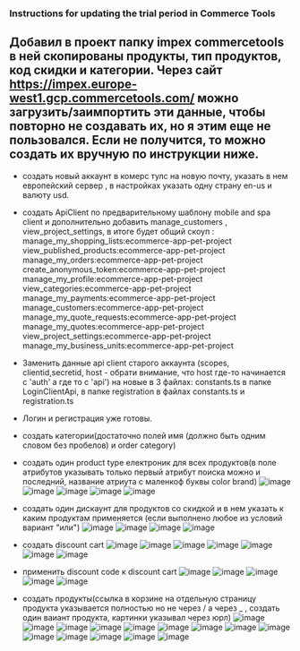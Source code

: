 ### Instructions for updating the trial period in Commerce Tools

## Добавил в проект папку impex commercetools  в ней скопированы продукты, тип продуктов, код скидки и категории. Через сайт https://impex.europe-west1.gcp.commercetools.com/ можно загрузить/заимпортить эти данные, чтобы повторно не создавать их, но я этим еще не пользовался. Если не получится, то можно создать их вручную по инструкции ниже.

- создать новый аккаунт в комерс тулс на новую почту, указать в нем европейский сервер , в настройках указать одну страну en-us и валюту usd.
- создать ApiClient по предварительному шаблону mobile and spa client и дополнительно добавить manage_customers , view_project_settings, в итоге будет общий скоуп : manage_my_shopping_lists:ecommerce-app-pet-project view_published_products:ecommerce-app-pet-project manage_my_orders:ecommerce-app-pet-project create_anonymous_token:ecommerce-app-pet-project manage_my_profile:ecommerce-app-pet-project view_categories:ecommerce-app-pet-project manage_my_payments:ecommerce-app-pet-project manage_customers:ecommerce-app-pet-project manage_my_quote_requests:ecommerce-app-pet-project manage_my_quotes:ecommerce-app-pet-project view_project_settings:ecommerce-app-pet-project manage_my_business_units:ecommerce-app-pet-project

- Заменить данные api client старого  аккаунта (scopes, clientid,secretid, host - обрати внимание, что host где-то начинается с 'auth' а где то с 'api') на новые в 3 файлах: constants.ts в папке LoginClientApi, в папке registration в файлах constants.ts и registration.ts
- Логин и регистрация уже готовы.
- создать категории(достаточно полей имя (должно быть одним словом без пробелов) и order category)
- создать один product type електроник для всех продуктов(в поле атрибутов указывать только первый атрибут поиска можно и последний, название атриута с маленкоф буквы color brand)
  ![image](https://github.com/Andrei-Kochetov/eCommerce-App/assets/118794264/21e3b232-7537-494e-8d1c-379f59587425)
  ![image](https://github.com/Andrei-Kochetov/eCommerce-App/assets/118794264/16208094-b38d-4458-9529-9c121f66d585)
  ![image](https://github.com/Andrei-Kochetov/eCommerce-App/assets/118794264/d62b30f6-a793-4c51-ae91-936863e376a3)
  ![image](https://github.com/Andrei-Kochetov/eCommerce-App/assets/118794264/5593bb18-8f7a-46b0-abc0-7e8240f99711)
  ![image](https://github.com/Andrei-Kochetov/eCommerce-App/assets/118794264/730a6b50-3f66-41a7-bb95-17f21915fce4)


- создать один дискаунт для продуктов со скидкой и в нем указать к каким продуктам применяется (если выполнено любое из условий вариант "или")
  ![image](https://github.com/Andrei-Kochetov/eCommerce-App/assets/118794264/990b3047-4e7d-4c06-bbd4-20355eed663d)
  ![image](https://github.com/Andrei-Kochetov/eCommerce-App/assets/118794264/bb31ef38-788f-41fb-b94f-e927eb14cffa)
  ![image](https://github.com/Andrei-Kochetov/eCommerce-App/assets/118794264/ea1be542-8bba-41e2-9f28-9e7f1a4eeff2)
  ![image](https://github.com/Andrei-Kochetov/eCommerce-App/assets/118794264/e13dda30-6597-476e-9d20-4e5b74a76bc0)





- создать discount cart 
  ![image](https://github.com/Andrei-Kochetov/eCommerce-App/assets/118794264/547164d8-4ef2-4aa4-a7a9-9e99ed298ae6)
  ![image](https://github.com/Andrei-Kochetov/eCommerce-App/assets/118794264/fd43cbf2-cd49-4041-a9e3-fbc866b3374e)
  ![image](https://github.com/Andrei-Kochetov/eCommerce-App/assets/118794264/fdc25e29-8118-47ab-9369-1ed3f3298536)
  ![image](https://github.com/Andrei-Kochetov/eCommerce-App/assets/118794264/0ced97ed-93da-4a81-ab95-504317c66f9a)
  ![image](https://github.com/Andrei-Kochetov/eCommerce-App/assets/118794264/b3705c25-df5c-4f20-b5ea-af1b1d6ae873)
  ![image](https://github.com/Andrei-Kochetov/eCommerce-App/assets/118794264/bef5a8c9-5a7b-474a-a019-82c4d7dbb64a)
  ![image](https://github.com/Andrei-Kochetov/eCommerce-App/assets/118794264/d36a27dc-efe8-4e0d-ac88-d2891c37d7fd)



  
- применить discount code к discount cart 
  ![image](https://github.com/Andrei-Kochetov/eCommerce-App/assets/118794264/4c29de0a-2f1d-4eca-8143-92b80486d570)
  ![image](https://github.com/Andrei-Kochetov/eCommerce-App/assets/118794264/de0f8d8a-b4ef-4ee2-8f85-90abfa495b49)
  ![image](https://github.com/Andrei-Kochetov/eCommerce-App/assets/118794264/2070c207-d705-4a6f-bfec-3a932a2ab30b)
  ![image](https://github.com/Andrei-Kochetov/eCommerce-App/assets/118794264/251f5dd4-328c-4fdc-a6d1-110595a5c806)
  ![image](https://github.com/Andrei-Kochetov/eCommerce-App/assets/118794264/f8e151dc-ad9b-428a-8657-261a37e8626b)




- создать продукты(ссылка в корзине на отдельную страницу продукта указывается полностью но не через / а через _ , создать один ваиант продукта, картинки указывал через юрл)
  ![image](https://github.com/Andrei-Kochetov/eCommerce-App/assets/118794264/34b86e7b-6159-4c04-812f-4a7609586661)
  ![image](https://github.com/Andrei-Kochetov/eCommerce-App/assets/118794264/09e05f0b-5dee-4141-9bcb-3a948eacc655)
  ![image](https://github.com/Andrei-Kochetov/eCommerce-App/assets/118794264/a45e6f19-c251-45e1-a744-563620330d64)
  ![image](https://github.com/Andrei-Kochetov/eCommerce-App/assets/118794264/2620078a-eb43-42eb-a380-0ed187bb299d)
  ![image](https://github.com/Andrei-Kochetov/eCommerce-App/assets/118794264/c40840fd-0081-4007-a58c-dc3f31554712)
  ![image](https://github.com/Andrei-Kochetov/eCommerce-App/assets/118794264/b1b871b4-69d9-4309-b3b3-d6682c520b75)
  ![image](https://github.com/Andrei-Kochetov/eCommerce-App/assets/118794264/4d1c1aca-6b45-49b7-993c-82a5c43baf2c)
  ![image](https://github.com/Andrei-Kochetov/eCommerce-App/assets/118794264/614068f9-9e83-46ac-b594-eaf572e95216)
  ![image](https://github.com/Andrei-Kochetov/eCommerce-App/assets/118794264/f1eb0a57-225d-415b-b6e1-9e634c1161bf)
  ![image](https://github.com/Andrei-Kochetov/eCommerce-App/assets/118794264/e660397c-5835-493a-bdd4-e3eecdbcd797)
  ![image](https://github.com/Andrei-Kochetov/eCommerce-App/assets/118794264/a686e9b3-93be-483b-b2b9-b3e251ec93ca)
  ![image](https://github.com/Andrei-Kochetov/eCommerce-App/assets/118794264/d086bf66-8142-4603-9a94-99f42f8d7889)
  ![image](https://github.com/Andrei-Kochetov/eCommerce-App/assets/118794264/0f008135-0846-41a6-9f73-3b09b81d1a6d)
  ![image](https://github.com/Andrei-Kochetov/eCommerce-App/assets/118794264/06bf6b6e-ef2c-4b29-944a-bdf82f766650)


